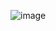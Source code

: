 ![image](https://user-images.githubusercontent.com/79325092/166820043-9c239c6f-1b6d-4eb2-86a4-14df52dc931a.png)
